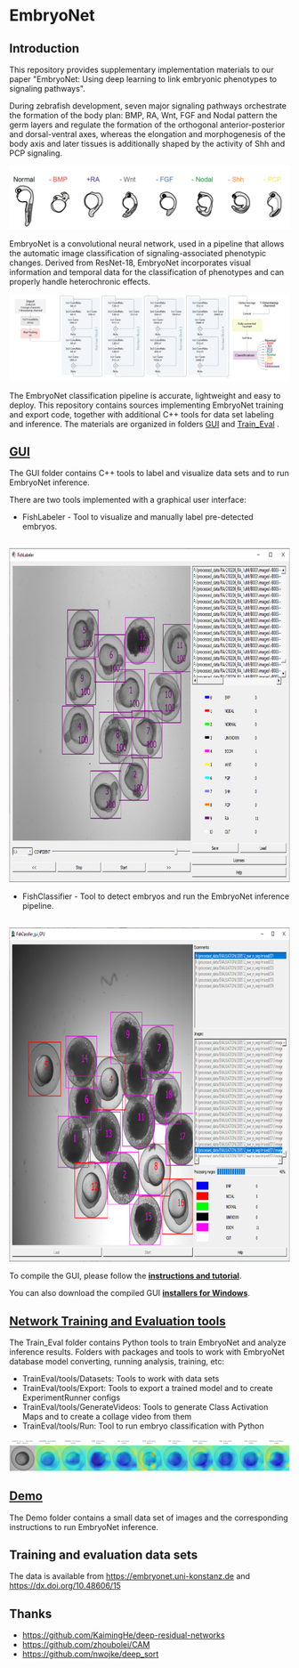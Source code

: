 # EmbryoNet

## Introduction

This repository provides supplementary implementation materials to our paper "EmbryoNet: Using deep learning to link embryonic phenotypes to signaling pathways". 

During zebrafish development, seven major signaling pathways orchestrate the formation of the body plan: BMP, RA, Wnt, FGF and Nodal pattern the germ layers and regulate the formation of the orthogonal anterior-posterior and dorsal-ventral axes, whereas the elongation and morphogenesis of the body axis and later tissues is additionally shaped by the activity of Shh and PCP signaling.

<img src= "doc/phenotypes_features.png" />

EmbryoNet is a convolutional neural network, used in a pipeline that allows the automatic image classification of signaling-associated phenotypic changes. Derived from ResNet-18, EmbryoNet incorporates visual information and temporal data for the classification of phenotypes and can properly handle heterochronic effects. 

<img src= "doc/Neural_netrowrk_structure.png" />

The EmbryoNet classification pipeline is accurate, lightweight and easy to deploy.
This repository contains sources implementing EmbryoNet training and export code, together with additional C++ tools for data set labeling and inference.
The materials are organized in folders <a href="https://github.com/mueller-lab/EmbryoNet/tree/main/GUI">GUI</a> and <a href="https://github.com/mueller-lab/EmbryoNet/tree/main/Train_Eval">Train_Eval</a> .

## <a href="https://github.com/mueller-lab/EmbryoNet/tree/main/GUI"><b>GUI</b></a> 

The GUI folder contains C++ tools to label and visualize data sets and to run EmbryoNet inference. 

There are two tools implemented with a graphical user interface: 

* FishLabeler  - Tool to visualize and manually label pre-detected embryos.  

&nbsp;&nbsp;&nbsp;&nbsp;&nbsp;&nbsp;  <img src= "doc/Embryo_Labeler_RA.png" width="800" height="600" /> 

* FishClassifier  - Tool to detect embryos and run the EmbryoNet inference pipeline.

&nbsp;&nbsp;&nbsp;&nbsp;&nbsp;&nbsp;   <img src= "doc/Embryo_Classifier.png" width="800" height="600"  />


To compile the GUI, please follow the <a href="https://github.com/mueller-lab/EmbryoNet/tree/main/GUI"><b>instructions and tutorial</b></a>.

You can also download the compiled GUI <a href="https://cloud.uni-konstanz.de/index.php/s/pbW7YF9xNbkedqS"><b>installers for Windows</b></a>.



## <a href="https://github.com/mueller-lab/EmbryoNet/tree/main/Train_Eval"><b>Network Training  and Evaluation tools</b></a>

The Train_Eval folder contains Python tools to train EmbryoNet and analyze inference results.
Folders with packages and tools to work with EmbryoNet database model converting, running analysis, training, etc:

* TrainEval/tools/Datasets: Tools to work with data sets
* TrainEval/tools/Export: Tools to export a trained model and to create ExperimentRunner configs
* TrainEval/tools/GenerateVideos: Tools to generate Class Activation Maps and to create a collage video from them
* TrainEval/tools/Run: Tool to run embryo classification with Python

<img src= "doc/WNT_activation.png" /> 

## <a href="https://github.com/mueller-lab/EmbryoNet/tree/main/Demo"><b>Demo </b></a>

The Demo folder contains a small data set of images and the corresponding instructions to run EmbryoNet inference. 

## Training and evaluation data sets 

The data is available from https://embryonet.uni-konstanz.de and https://dx.doi.org/10.48606/15

## Thanks  

* https://github.com/KaimingHe/deep-residual-networks 
* https://github.com/zhoubolei/CAM
* https://github.com/nwojke/deep_sort
